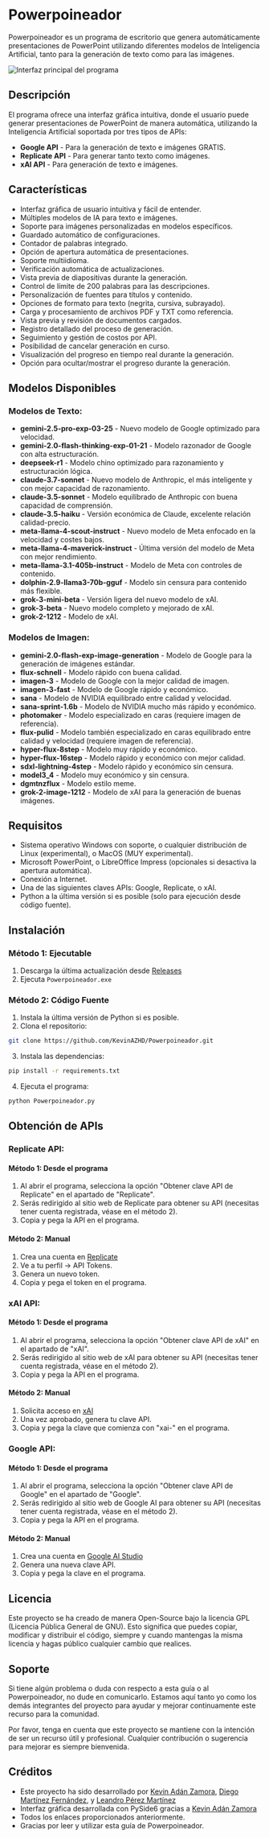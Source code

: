 # Powerpoineador

Powerpoineador es un programa de escritorio que genera automáticamente presentaciones de PowerPoint utilizando diferentes modelos de Inteligencia Artificial, tanto para la generación de texto como para las imágenes.

![Interfaz principal del programa](interfaz/programa.png)

## Descripción

El programa ofrece una interfaz gráfica intuitiva, donde el usuario puede generar presentaciones de PowerPoint de manera automática, utilizando la Inteligencia Artificial soportada por tres tipos de APIs:

- **Google API** - Para la generación de texto e imágenes GRATIS.
- **Replicate API** - Para generar tanto texto como imágenes.
- **xAI API** - Para generación de texto e imágenes.

## Características

- Interfaz gráfica de usuario intuitiva y fácil de entender.
- Múltiples modelos de IA para texto e imágenes.
- Soporte para imágenes personalizadas en modelos específicos.
- Guardado automático de configuraciones.
- Contador de palabras integrado.
- Opción de apertura automática de presentaciones.
- Soporte multiidioma.
- Verificación automática de actualizaciones.
- Vista previa de diapositivas durante la generación.
- Control de límite de 200 palabras para las descripciones.
- Personalización de fuentes para títulos y contenido.
- Opciones de formato para texto (negrita, cursiva, subrayado).
- Carga y procesamiento de archivos PDF y TXT como referencia.
- Vista previa y revisión de documentos cargados.
- Registro detallado del proceso de generación.
- Seguimiento y gestión de costos por API.
- Posibilidad de cancelar generación en curso.
- Visualización del progreso en tiempo real durante la generación.
- Opción para ocultar/mostrar el progreso durante la generación.

## Modelos Disponibles

### Modelos de Texto:

- **gemini-2.5-pro-exp-03-25** - Nuevo modelo de Google optimizado para velocidad.
- **gemini-2.0-flash-thinking-exp-01-21** - Modelo razonador de Google con alta estructuración.
- **deepseek-r1** - Modelo chino optimizado para razonamiento y estructuración lógica.
- **claude-3.7-sonnet** - Nuevo modelo de Anthropic, el más inteligente y con mejor capacidad de razonamiento.
- **claude-3.5-sonnet** - Modelo equilibrado de Anthropic con buena capacidad de comprensión.
- **claude-3.5-haiku** - Versión económica de Claude, excelente relación calidad-precio.
- **meta-llama-4-scout-instruct** - Nuevo modelo de Meta enfocado en la velocidad y costes bajos.
- **meta-llama-4-maverick-instruct** - Última versión del modelo de Meta con mejor rendimiento.
- **meta-llama-3.1-405b-instruct** - Modelo de Meta con controles de contenido.
- **dolphin-2.9-llama3-70b-gguf** - Modelo sin censura para contenido más flexible.
- **grok-3-mini-beta** - Versión ligera del nuevo modelo de xAI.
- **grok-3-beta** - Nuevo modelo completo y mejorado de xAI.
- **grok-2-1212** - Modelo de xAI.

### Modelos de Imagen:

- **gemini-2.0-flash-exp-image-generation** - Modelo de Google para la generación de imágenes estándar.
- **flux-schnell** - Modelo rápido con buena calidad.
- **imagen-3** - Modelo de Google con la mejor calidad de imagen.
- **imagen-3-fast** - Modelo de Google rápido y económico.
- **sana** - Modelo de NVIDIA equilibrado entre calidad y velocidad.
- **sana-sprint-1.6b** - Modelo de NVIDIA mucho más rápido y económico.
- **photomaker** - Modelo especializado en caras (requiere imagen de referencia).
- **flux-pulid** - Modelo también especializado en caras equilibrado entre calidad y velocidad (requiere imagen de referencia).
- **hyper-flux-8step** - Modelo muy rápido y económico.
- **hyper-flux-16step** - Modelo rápido y económico con mejor calidad.
- **sdxl-lightning-4step** - Modelo rápido y económico sin censura.
- **model3_4** - Modelo muy económico y sin censura.
- **dgmtnzflux** - Modelo estilo meme.
- **grok-2-image-1212** - Modelo de xAI para la generación de buenas imágenes.

## Requisitos

- Sistema operativo Windows con soporte, o cualquier distribución de Linux (experimental), o MacOS (MUY experimental).
- Microsoft PowerPoint, o LibreOffice Impress (opcionales si desactiva la apertura automática).
- Conexión a Internet.
- Una de las siguientes claves APIs: Google, Replicate, o xAI.
- Python a la última versión si es posible (solo para ejecución desde código fuente).

## Instalación

### Método 1: Ejecutable

1. Descarga la última actualización desde [Releases](https://github.com/KevinAZHD/Powerpoineador/releases/)
2. Ejecuta `Powerpoineador.exe`

### Método 2: Código Fuente

1. Instala la última versión de Python si es posible.
2. Clona el repositorio:

```bash
git clone https://github.com/KevinAZHD/Powerpoineador.git
```

3. Instala las dependencias:

```bash
pip install -r requirements.txt
```

4. Ejecuta el programa:

```bash
python Powerpoineador.py
```

## Obtención de APIs

### Replicate API:

#### Método 1: Desde el programa

1. Al abrir el programa, selecciona la opción "Obtener clave API de Replicate" en el apartado de "Replicate".
2. Serás redirigido al sitio web de Replicate para obtener su API (necesitas tener cuenta registrada, véase en el método 2).
3. Copia y pega la API en el programa.

#### Método 2: Manual

1. Crea una cuenta en [Replicate](https://replicate.com)
2. Ve a tu perfil → API Tokens.
3. Genera un nuevo token.
4. Copia y pega el token en el programa.

### xAI API:

#### Método 1: Desde el programa

1. Al abrir el programa, selecciona la opción "Obtener clave API de xAI" en el apartado de "xAI".
2. Serás redirigido al sitio web de xAI para obtener su API (necesitas tener cuenta registrada, véase en el método 2).
3. Copia y pega la API en el programa.

#### Método 2: Manual

1. Solicita acceso en [xAI](https://console.x.ai)
2. Una vez aprobado, genera tu clave API.
3. Copia y pega la clave que comienza con "xai-" en el programa.

### Google API:

#### Método 1: Desde el programa

1. Al abrir el programa, selecciona la opción "Obtener clave API de Google" en el apartado de "Google".
2. Serás redirigido al sitio web de Google AI para obtener su API (necesitas tener cuenta registrada, véase en el método 2).
3. Copia y pega la API en el programa.

#### Método 2: Manual

1. Crea una cuenta en [Google AI Studio](https://makersuite.google.com/app/apikey)
2. Genera una nueva clave API.
3. Copia y pega la clave en el programa.

## Licencia

Este proyecto se ha creado de manera Open-Source bajo la licencia GPL (Licencia Pública General de GNU). Esto significa que puedes copiar, modificar y distribuir el código, siempre y cuando mantengas la misma licencia y hagas público cualquier cambio que realices.

## Soporte

Si tiene algún problema o duda con respecto a esta guía o al Powerpoineador, no dude en comunicarlo. Estamos aquí tanto yo como los demás integrantes del proyecto para ayudar y mejorar continuamente este recurso para la comunidad.

Por favor, tenga en cuenta que este proyecto se mantiene con la intención de ser un recurso útil y profesional. Cualquier contribución o sugerencia para mejorar es siempre bienvenida.

## Créditos

- Este proyecto ha sido desarrollado por [Kevin Adán Zamora](https://github.com/KevinAZHD), [Diego Martínez Fernández](https://github.com/Dgmtnz), y [Leandro Pérez Martínez](https://github.com/Skade2050)
- Interfaz gráfica desarrollada con PySide6 gracias a [Kevin Adán Zamora](https://github.com/KevinAZHD)
- Todos los enlaces proporcionados anteriormente.
- Gracias por leer y utilizar esta guía de Powerpoineador.
